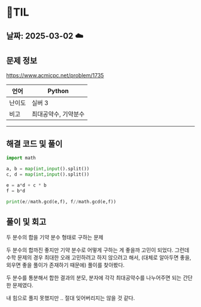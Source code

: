 # 🧾TIL
## 날짜: 2025-03-02 ☁️

## 문제 정보

https://www.acmicpc.net/problem/1735

| 언어 | Python |
| --- | --- |
| 난이도 | 실버 3 |
| 비고 | 최대공약수, 기약분수 |

---

## 해결 코드 및 풀이

```python
import math

a, b = map(int,input().split())
c, d = map(int,input().split())

e = a*d + c * b
f = b*d

print(e//math.gcd(e,f), f//math.gcd(e,f))
```

## 풀이 및 회고

두 분수의 합을 기약 분수 형태로 구하는 문제

두 분수의 합까진 좋지만 기약 분수로 어떻게 구하는 게 좋을까 고민이 되었다. 그런데 수학 문제의 경우 최대한 오래 고민하려고 하지 않으려고 해서, (대체로 알아두면 좋을, 외우면 좋을 풀이가 존재하기 때문에) 풀이를 찾아봤다.

두 분수를 통분해서 합한 결과의 분모, 분자에 각각 최대공약수를 나누어주면 되는 간단한 문제였다.

내 힘으로 풀지 못했지만 .. 절대 잊어버리지는 않을 것 같다.


